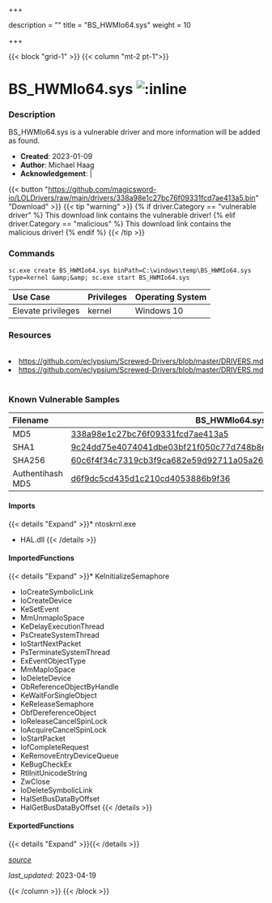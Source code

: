 +++

description = ""
title = "BS_HWMIo64.sys"
weight = 10

+++


{{< block "grid-1" >}}
{{< column "mt-2 pt-1">}}


# BS_HWMIo64.sys ![:inline](/images/twitter_verified.png) 


### Description

BS_HWMIo64.sys is a vulnerable driver and more information will be added as found.

- **Created**: 2023-01-09
- **Author**: Michael Haag
- **Acknowledgement**:  | [](https://twitter.com/)

{{< button "https://github.com/magicsword-io/LOLDrivers/raw/main/drivers/338a98e1c27bc76f09331fcd7ae413a5.bin" "Download" >}}
{{< tip "warning" >}}
{% if driver.Category == "vulnerable driver" %}
This download link contains the vulnerable driver!
{% elif driver.Category == "malicious" %}
This download link contains the malicious driver!
{% endif %}
{{< /tip >}}

### Commands

```
sc.exe create BS_HWMIo64.sys binPath=C:\windows\temp\BS_HWMIo64.sys type=kernel &amp;&amp; sc.exe start BS_HWMIo64.sys
```

| Use Case | Privileges | Operating System | 
|:---- | ---- | ---- |
| Elevate privileges | kernel | Windows 10 |

### Resources
<br>
<li><a href=" https://github.com/eclypsium/Screwed-Drivers/blob/master/DRIVERS.md"> https://github.com/eclypsium/Screwed-Drivers/blob/master/DRIVERS.md</a></li>
<li><a href="https://github.com/eclypsium/Screwed-Drivers/blob/master/DRIVERS.md">https://github.com/eclypsium/Screwed-Drivers/blob/master/DRIVERS.md</a></li>
<br>

### Known Vulnerable Samples

| Filename | BS_HWMIo64.sys |
|:---- | ---- | 
| MD5 | <a href="https://www.virustotal.com/gui/file/338a98e1c27bc76f09331fcd7ae413a5">338a98e1c27bc76f09331fcd7ae413a5</a> |
| SHA1 | <a href="https://www.virustotal.com/gui/file/9c24dd75e4074041dbe03bf21f050c77d748b8e9">9c24dd75e4074041dbe03bf21f050c77d748b8e9</a> |
| SHA256 | <a href="https://www.virustotal.com/gui/file/60c6f4f34c7319cb3f9ca682e59d92711a05a2688badbae4891b1303cd384813">60c6f4f34c7319cb3f9ca682e59d92711a05a2688badbae4891b1303cd384813</a> |
| Authentihash MD5 | <a href="https://www.virustotal.com/gui/search/authentihash%253Ad6f9dc5cd435d1c210cd4053886b9f36">d6f9dc5cd435d1c210cd4053886b9f36</a> || Authentihash SHA1 | <a href="https://www.virustotal.com/gui/search/authentihash%253A3281135748c9c7a9ddace55c648c720af810475f">3281135748c9c7a9ddace55c648c720af810475f</a> || Authentihash SHA256 | <a href="https://www.virustotal.com/gui/search/authentihash%253A3de51a3102db7297d96b4de5b60aca5f3a07e8577bbbed7f755f1de9a9c38e75">3de51a3102db7297d96b4de5b60aca5f3a07e8577bbbed7f755f1de9a9c38e75</a> || Signature | BIOSTAR MICROTECH INT&#39;L CORP, VeriSign Class 3 Code Signing 2010 CA, VeriSign   |
#### Imports
{{< details "Expand" >}}* ntoskrnl.exe
* HAL.dll
{{< /details >}}
#### ImportedFunctions
{{< details "Expand" >}}* KeInitializeSemaphore
* IoCreateSymbolicLink
* IoCreateDevice
* KeSetEvent
* MmUnmapIoSpace
* KeDelayExecutionThread
* PsCreateSystemThread
* IoStartNextPacket
* PsTerminateSystemThread
* ExEventObjectType
* MmMapIoSpace
* IoDeleteDevice
* ObReferenceObjectByHandle
* KeWaitForSingleObject
* KeReleaseSemaphore
* ObfDereferenceObject
* IoReleaseCancelSpinLock
* IoAcquireCancelSpinLock
* IoStartPacket
* IofCompleteRequest
* KeRemoveEntryDeviceQueue
* KeBugCheckEx
* RtlInitUnicodeString
* ZwClose
* IoDeleteSymbolicLink
* HalSetBusDataByOffset
* HalGetBusDataByOffset
{{< /details >}}
#### ExportedFunctions
{{< details "Expand" >}}{{< /details >}}



[*source*](https://github.com/magicsword-io/LOLDrivers/tree/main/yaml/bs_hwmio64.yaml)

*last_updated:* 2023-04-19








{{< /column >}}
{{< /block >}}
